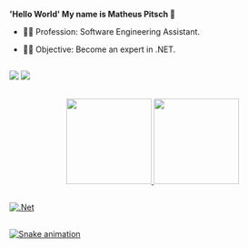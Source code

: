 **'Hello World' My name is Matheus Pitsch 🐙**

- 👨‍💻  Profession: Software Engineering Assistant.

- 🐱‍👤  Objective: Become an expert in .NET.


##

<div>
  <a href="https://www.linkedin.com/in/matheuspitsch/" target="_blank"><img src="https://img.shields.io/badge/LinkedIn-0077B5?style=for-the-badge&logo=linkedin&logoColor=white" target="_blank"></a> 
  <a href="mailto:matheuspitschh@gmail.com" target="_blank"><img src="https://img.shields.io/badge/Gmail-D14836?style=for-the-badge&logo=gmail&logoColor=white" target="_blank"></a>
   
</div>

##

<div align="center">
  <a href="https://github.com/MatheusPitsch">
  <img height="150em" src="https://github-readme-stats.vercel.app/api?username=MatheusPitsch&show_icons=true&theme=vision-friendly-dark&include_all_commits=true&count_private=true"/>
  <img height="150em" src="https://github-readme-stats.vercel.app/api/top-langs/?username=MatheusPitsch&layout=compact&langs_count=7&theme=vision-friendly-dark"/>
</div>

##


  ![.Net](https://img.shields.io/badge/.NET-5C2D91?style=for-the-badge&logo=.net&logoColor=white)


##

![Snake animation](https://github.com/MatheusPitsch/MatheusPitsch/blob/output/github-contribution-grid-snake.svg)
